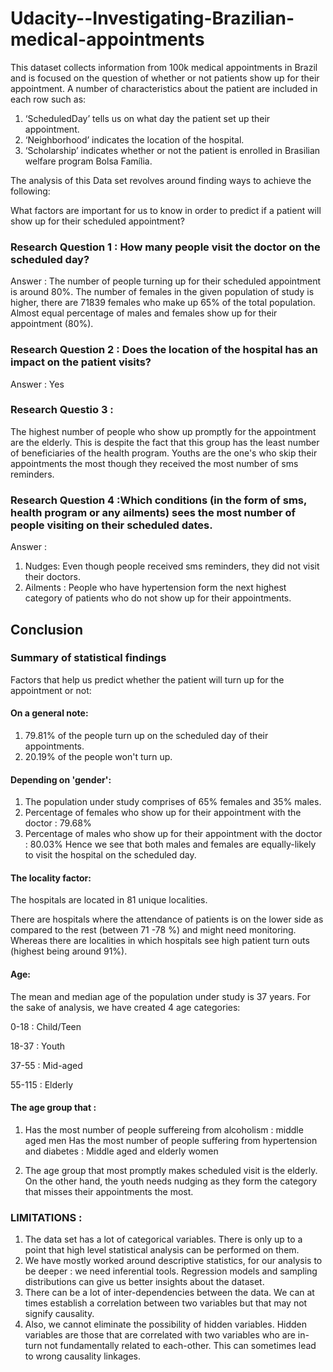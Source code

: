 # Udacity--Investigating-Brazilian-medical-appointments
This dataset collects information from 100k medical appointments in Brazil and is focused on the question of whether or not patients show up for their appointment. A number of characteristics about the patient are included in each row such as:

1. ‘ScheduledDay’ tells us on what day the patient set up their appointment.
2. ‘Neighborhood’ indicates the location of the hospital.
3. ‘Scholarship’ indicates whether or not the patient is enrolled in Brasilian welfare program Bolsa Família.

The analysis of this Data set revolves around finding ways to achieve the following:

What factors are important for us to know in order to predict if a patient will show up for their scheduled appointment?

### Research Question 1 : How many people visit the doctor on the scheduled day?
Answer : The number of people turning up for their scheduled appointment is around 80%.
The number of females in the given population of study is higher, there are 71839 females who make up 65% of the total population.
Almost equal percentage of males and females show up for their appointment (80%).

### Research Question 2 : Does the location of the hospital has an impact on the patient visits?
Answer : Yes

### Research Questio 3 :

The highest number of people who show up promptly for the appointment are the elderly. This is despite the fact that this group has the least number of beneficiaries of the health program.
Youths are the one's who skip their appointments the most though they received the most number of sms reminders.

### Research Question 4 :Which conditions (in the form of sms, health program or any ailments) sees the most number of people visiting on their scheduled dates.
Answer : 
1. Nudges: Even though people received sms reminders, they did not visit their doctors.
2. Ailments : People who have hypertension form the next highest category of patients who do not show up for their appointments.


## Conclusion
### Summary of statistical findings
Factors that help us predict whether the patient will turn up for the appointment or not:

#### On a general note:

1. 79.81% of the people turn up on the scheduled day of their appointments.
2. 20.19% of the people won't turn up.

#### Depending on 'gender':
1. The population under study comprises of 65% females and 35% males.
2. Percentage of females who show up for their appointment with the doctor : 79.68%
3. Percentage of males who show up for their appointment with the doctor : 80.03%
Hence we see that both males and females are equally-likely to visit the hospital on the scheduled day.

#### The locality factor:
The hospitals are located in 81 unique localities.

There are hospitals where the attendance of patients is on the lower side as compared to the rest (between 71 -78 %) and might need monitoring. Whereas there are localities in which hospitals see high patient turn outs (highest being around 91%).

#### Age:
The mean and median age of the population under study is 37 years. For the sake of analysis, we have created 4 age categories:

0-18 : Child/Teen

18-37 : Youth

37-55 : Mid-aged

55-115 : Elderly

#### The age group that :

1. Has the most number of people suffereing from alcoholism : middle aged men Has the most number of people suffering from hypertension and diabetes : Middle aged and elderly women

2. The age group that most promptly makes scheduled visit is the elderly. On the other hand, the youth needs nudging as they form the category that misses their appointments the most.

### LIMITATIONS :
1. The data set has a lot of categorical variables. There is only up to a point that high level statistical analysis can be performed on them.
2. We have mostly worked around descriptive statistics, for our analysis to be deeper : we need inferential tools. Regression models and sampling distributions can give us better insights about the dataset.
3. There can be a lot of inter-dependencies between the data. We can at times establish a correlation between two variables but that may not signify causality.
4. Also, we cannot eliminate the possibility of hidden variables. Hidden variables are those that are correlated with two variables who are in-turn not fundamentally related to each-other. This can sometimes lead to wrong causality linkages.
